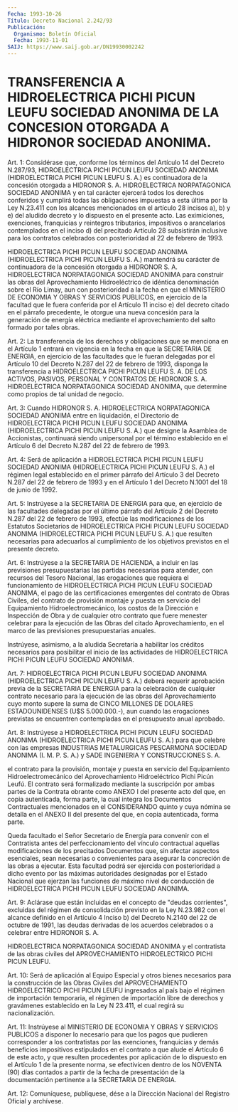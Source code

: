 ```yaml
---
Fecha: 1993-10-26
Título: Decreto Nacional 2.242/93
Publicación:
  Organismo: Boletín Oficial
  Fecha: 1993-11-01
SAIJ: https://www.saij.gob.ar/DN19930002242
---
```

# TRANSFERENCIA A HIDROELECTRICA PICHI PICUN LEUFU SOCIEDAD ANONIMA DE LA CONCESION OTORGADA A HIDRONOR SOCIEDAD ANONIMA.

<a id="1"></a>
Art. 1: Considérase que, conforme los términos del Artículo 14 del Decreto  N.287/93,  HIDROELECTRICA  PICHI  PICUN LEUFU SOCIEDAD ANONIMA  (HIDROELECTRICA PICHI PICUN LEUFU S. A.)  es  continuadora de  la  concesión    otorgada   a  HIDRONOR  S.  A.  HIDROELECTRICA NORPATAGONICA SOCIEDAD ANONIMA y  en  tal  carácter  ejercerá todos los    derechos   conferidos  y  cumplirá  todas  las  obligaciones impuestas a esta última  por  la  Ley  N.23.411  con  los  alcances mencionados  en  el  artículo  28  incisos  a), b) y e) del aludido decreto  y  lo  dispuesto  en  el  presente acto. Las  eximiciones, exenciones,  franquicias y reintegros  tributarios,  impositivos  o arancelarios contemplados  en  el  inciso d) del precitado Artículo 28  subsistirán  inclusive  para  los  contratos    celebrados  con posterioridad al 22 de febrero de 1993.

HIDROELECTRICA  PICHI PICUN LEUFU SOCIEDAD ANONIMA (HIDROELECTRICA PICHI PICUN LEUFU  S.  A.) mantendrá su carácter de continuadora de la concesión otorgada a HIDRONOR S. A. HIDROELECTRICA NORPATAGONICA  SOCIEDAD  ANONIMA   para  construir  las  obras  del Aprovechamiento Hidroeléctrico de idéntica  denominación  sobre  el Río  Limay,  aun  con posterioridad a la fecha en que el MINISTERIO DE ECONOMIA Y OBRAS  Y  SERVICIOS  PUBLICOS,  en  ejercicio  de  la facultad  que  le  fuera conferida por el Artículo 11 inciso e) del decreto citado en el  párrafo  precedente,  le  otorgue  una  nueva concesión  para  la  generación  de  energía  eléctrica mediante el aprovechamiento del salto formado por tales obras.

<a id="2"></a>
Art. 2: La transferencia de los derechos y obligaciones que se menciona  en  el  Artículo 1 entrará en vigencia en la fecha en que la SECRETARIA DE ENERGIA,  en  ejercicio  de  las facultades que le fueran delegadas por el Artículo 10 del Decreto  N.287  del  22  de febrero  de  1993, disponga la transferencia a HIDROELECTRICA PICHI PICUN LEUFU S.  A. DE LOS ACTIVOS, PASIVOS, PERSONAL Y CONTRATOS DE HIDRONOR S. A. HIDROELECTRICA  NORPATAGONICA  SOCIEDAD ANONIMA, que determine como propios de tal unidad de negocio.

<a id="3"></a>
Art.  3:  Cuando  HIDRONOR  S. A. HIDROELECTRICA NORPATAGONICA SOCIEDAD ANONIMA entre en liquidación, el Directorio de HIDROELECTRICA PICHI PICUN LEUFU SOCIEDAD  ANONIMA  (HIDROELECTRICA PICHI  PICUN  LEUFU  S. A.) que designe la Asamblea de Accionistas, continuará siendo unipersonal  por  el  término  establecido  en el Artículo 6 del Decreto N.287 del 22 de febrero de 1993.

<a id="4"></a>
Art.  4: Será de aplicación a HIDROELECTRICA PICHI PICUN LEUFU SOCIEDAD ANONIMA  (HIDROELECTRICA  PICHI  PICUN  LEUFU  S.  A.)  el régimen  legal  establecido en el primer párrafo del Artículo 3 del Decreto N.287 del  22  de  febrero  de  1993 y en el Artículo 1 del Decreto N.1001 del 18 de junio de 1992.

<a id="5"></a>
Art.  5:  Instrúyese  a  la SECRETARIA DE ENERGIA para que, en ejercicio de las facultades delegadas  por  el  último  párrafo del Artículo  2  del  Decreto  N.287 del 22 de febrero de 1993, efectúe las modificaciones de los Estatutos  Societarios  de HIDROELECTRICA PICHI  PICUN  LEUFU  SOCIEDAD ANONIMA (HIDROELECTRICA  PICHI  PICUN LEUFU S. A.) que resulten necesarias para adecuarlos al cumplimiento de los objetivos  previstos  en  el  presente decreto.

<a id="6"></a>
Art.  6:  Instrúyese a la SECRETARIA DE HACIENDA, a incluir en las  previsiones   presupuestarias  las  partidas  necesarias  para atender, con recursos  del  Tesoro  Nacional,  las  erogaciones que requiera  el  funcionamiento  de  HIDROELECTRICA PICHI PICUN  LEUFU SOCIEDAD  ANONIMA,  el pago de las certificaciones  emergentes  del contrato de Obras Civiles,  del  contrato  de  provisión  montaje y puesta  en  servicio  del  Equipamiento  Hidroelectromecánico,  los costos  de  la  Dirección  e Inspección de Obra y de cualquier otro contrato que fuere menester  celebrar  para  la  ejecución  de  las Obras  del  citado  Aprovechamiento, en el marco de las previsiones presupuestarias anuales.

Instrúyese, asimismo,  a  la  aludida  Secretaría  a habilitar los créditos  necesarios para posibilitar el inicio de las  actividades de HIDROELECTRICA PICHI PICUN LEUFU SOCIEDAD ANONIMA.

<a id="7"></a>
Art.  7:  HIDROELECTRICA  PICHI  PICUN  LEUFU SOCIEDAD ANONIMA (HIDROELECTRICA    PICHI  PICUN  LEUFU  S.  A.)  deberá    requerir aprobación previa de  la  SECRETARIA DE ENERGIA para la celebración de cualquier contrato necesario  para la ejecución de las obras del Aprovechamiento cuyo monto supere  la  suma  de  CINCO  MILLONES DE DOLARES    ESTADOUNIDENSES    (U$S  5.000.000.-),  aun  cuando  las erogaciones previstas se encuentren  contempladas en el presupuesto anual aprobado.

<a id="8"></a>
Art. 8: Instrúyese a HIDROELECTRICA PICHI PICUN LEUFU SOCIEDAD ANONIMA  (HIDROELECTRICA  PICHI PICUN LEUFU S. A.) para que celebre con  las  empresas  INDUSTRIAS   METALURGICAS  PESCARMONA  SOCIEDAD ANONIMA (I. M. P. S. A.) y SADE INGENIERIA  Y  CONSTRUCCIONES S. A.

el  contrato para la provisión, montaje y puesta  en  servicio  del Equipamiento Hidroelectromecánico del Aprovechamiento Hidroeléctrico  Pichi  Picún  Leufú.  El  contrato será formalizado mediante  la suscripción por ambas partes de  la  Contrata  obrante como ANEXO  I  del  presente  acto  del  que, en copia autenticada, forma   parte,  la  cual  integra  los  Documentos    Contractuales mencionados  en  el CONSIDERANDO quinto y cuya nómina se detalla en el ANEXO II del presente  del  que,  en  copia  autenticada,  forma parte.

Queda  facultado  el Señor Secretario de Energía para convenir con el Contratista antes  del perfeccionamiento del vínculo contractual aquellas modificaciones  de  los  precitados  Documentos  que,  sin afectar  aspectos  esenciales,  sean necesarias o convenientes para asegurar  la  concreción de las obras  a  ejecutar.  Esta  facultad podrá  ser ejercida  con  posterioridad  a  dicho  evento  por  las máximas  autoridades  designadas por el Estado Nacional que ejerzan las  funciones de máximo  nivel  de  conducción  de  HIDROELECTRICA PICHI PICUN LEUFU SOCIEDAD ANONIMA.

<a id="9"></a>
Art. 9: Aclárase que están incluidas en el concepto de "deudas corrientes",  excluidas del régimen de consolidación previsto en la Ley N.23.982 con  el  alcance  definido  en el Artículo 4 Inciso b) del Decreto N.2140 del 22 de octubre de 1991,  las deudas derivadas de  los  acuerdos  celebrados  o  a celebrar entre HIDRONOR  S.  A.

HIDROELECTRICA NORPATAGONICA SOCIEDAD  ANONIMA  y el contratista de las  obras civiles del APROVECHAMIENTO HIDROELECTRICO  PICHI  PICUN LEUFU.

<a id="10"></a>
Art.  10: Será de aplicación al Equipo Especial y otros bienes necesarios  para    la   construcción  de  las  Obras  Civiles  del APROVECHAMIENTO HIDROELECTRICO  PICHI  PICUN  LEUFU  ingresados  al país  bajo  el  régimen  de  importación  temporaria, el régimen de importación libre de derechos y gravámenes  establecido en la Ley N 23.411, el cual regirá su nacionalización.

<a id="11"></a>
Art.  11:  Instrúyese  al  MINISTERIO  DE  ECONOMIA  Y OBRAS Y SERVICIOS  PUBLICOS a disponer lo necesario para que los pagos  que pudieren  corresponder  a  los  contratistas  por  las  exenciones, franquicias  y  demás  beneficios  impositivos  estipulados  en  el contrato  a  que  alude  el Artículo 6 de este acto, y que resulten procedentes por aplicación  de  lo dispuesto en el Artículo 1 de la presente norma, se efectivicen dentro  de  los  NOVENTA  (90)  días contados  a  partir de la fecha de presentación de la documentación pertinente a la SECRETARIA DE ENERGIA.

<a id="12"></a>
Art. 12: Comuníquese, publíquese, dése a la Dirección Nacional del Registro Oficial y archívese.